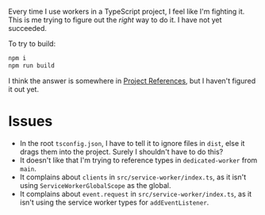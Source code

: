 Every time I use workers in a TypeScript project, I feel like I'm fighting it. This is me trying to figure out the *right* way to do it. I have not yet succeeded.

To try to build:

```sh
npm i
npm run build
```

I think the answer is somewhere in [Project References](https://www.typescriptlang.org/docs/handbook/project-references.html), but I haven't figured it out yet.

# Issues

* In the root `tsconfig.json`, I have to tell it to ignore files in `dist`, else it drags them into the project. Surely I shouldn't have to do this?
* It doesn't like that I'm trying to reference types in `dedicated-worker` from `main`.
* It complains about `clients` in `src/service-worker/index.ts`, as it isn't using `Service​Worker​Global​Scope` as the global.
* It complains about `event.request` in `src/service-worker/index.ts`, as it isn't using the service worker types for `addEventListener`.
